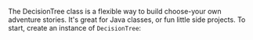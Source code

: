 The DecisionTree class is a flexible way to build choose-your own adventure stories. It's great for Java classes, or fun little
side projects. To start, create an instance of `DecisionTree`:
